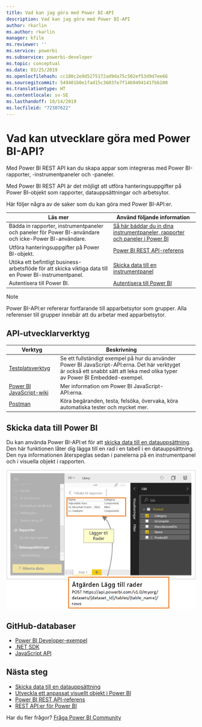 ```yaml
---
title: Vad kan jag göra med Power BI-API
description: Vad kan jag göra med Power BI-API
author: rkarlin
ms.author: rkarlin
manager: kfile
ms.reviewer: ''
ms.service: powerbi
ms.subservice: powerbi-developer
ms.topic: conceptual
ms.date: 03/25/2019
ms.openlocfilehash: cc180c2e9d5275172ad9da75c502ef53d9d7ee66
ms.sourcegitcommit: 549401b0e1fad15c3603fe7f14b9494141fbb100
ms.translationtype: HT
ms.contentlocale: sv-SE
ms.lasthandoff: 10/14/2019
ms.locfileid: "72307622"
---
```

# <a name="what-can-developers-do-with-the-power-bi-api"></a>Vad kan utvecklare göra med Power BI-API?

Med Power BI REST API kan du skapa appar som integreras med Power BI-rapporter, -instrumentpaneler och -paneler.

Med Power BI REST API är det möjligt att utföra hanteringsuppgifter på Power BI-objekt som rapporter, datauppsättningar och arbetsytor.

Här följer några av de saker som du kan göra med Power BI-API:er.

| **Läs mer** | **Använd följande information** |
|----------------------------------------------------------------------------------|------------------------------------------------------------------------------------|
| Bädda in rapporter, instrumentpaneler och paneler för Power BI-användare och icke-Power BI-användare. | [Så här bäddar du in dina instrumentpaneler, rapporter och paneler i Power BI ](embedding-content.md) |
| Utföra hanteringsuppgifter på Power BI-objekt. | [Power BI REST API-referens](https://docs.microsoft.com/rest/api/power-bi/) |
| Utöka ett befintligt business-arbetsflöde för att skicka viktiga data till en Power BI-instrumentpanel. | [Skicka data till en instrumentpanel ](walkthrough-push-data.md) |
| Autentisera till Power BI. | [Autentisera till Power BI ](get-azuread-access-token.md) |

> [!NOTE]
> Power BI-API:er refererar fortfarande till apparbetsytor som grupper. Alla referenser till grupper innebär att du arbetar med apparbetsytor.

## <a name="api-developer-tools"></a>API-utvecklarverktyg

| Verktyg | Beskrivning |  |  |
|-------------------------|---------------------------------------------------------------------------------------------------------------------------------------------------|---|---|
| [Testplatsverktyg](https://microsoft.github.io/PowerBI-JavaScript/demo) | Se ett fullständigt exempel på hur du använder Power BI JavaScript-API:erna. Det här verktyget är också ett snabbt sätt att leka med olika typer av Power BI Embedded-exempel. |  |  |
| [Power BI JavaScript-wiki](https://github.com/Microsoft/powerbi-javascript/wiki) | Mer information om Power BI JavaScript-API:erna. |  |  |
| [Postman](https://www.getpostman.com/) | Köra begäranden, testa, felsöka, övervaka, köra automatiska tester och mycket mer. |

## <a name="push-data-into-power-bi"></a>Skicka data till Power BI

Du kan använda Power BI-API:et för att [skicka data till en datauppsättning](walkthrough-push-data.md). Den här funktionen låter dig lägga till en rad i en tabell i en datauppsättning. Den nya informationen återspeglas sedan i panelerna på en instrumentpanel och i visuella objekt i rapporten.

![Dataexempel på push-överföring](media/what-can-you-do/powerbi-push-data.png)

## <a name="github-repositories"></a>GitHub-databaser

* [Power BI Developer-exempel](https://github.com/Microsoft/PowerBI-Developer-Samples)
* [.NET SDK](https://github.com/Microsoft/PowerBI-CSharp)
* [JavaScript API](https://github.com/Microsoft/PowerBI-JavaScript)

## <a name="next-steps"></a>Nästa steg

* [Skicka data till en datauppsättning](walkthrough-push-data.md)
* [Utveckla ett anpassat visuellt objekt i Power BI](visuals/custom-visual-develop-tutorial.md)
* [Power BI REST API-referens](rest-api-reference.md)
* [REST API:er för Power BI](https://docs.microsoft.com/rest/api/power-bi/)

Har du fler frågor? [Fråga Power BI Community](http://community.powerbi.com/)
